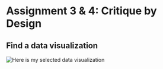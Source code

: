 # Assignment 3 & 4: Critique by Design

## Find a data visualization

![Here is my selected data visualization](https://github.com/chnyaa/ChanyaJirakawinvanich-repository/issues/1#issue-743393751)



<div class="flourish-embed flourish-chart" data-src="visualisation/4360637"><script src="https://public.flourish.studio/resources/embed.js"></script></div>
